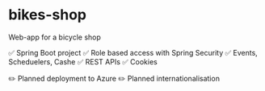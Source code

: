 # bikes-shop
Web-app for a bicycle shop

✅ Spring Boot project
✅ Role based access with Spring Security
✅ Events, Scheduelers, Cashe
✅ REST APIs
✅ Cookies

✏️ Planned deployment to Azure
✏️ Planned internationalisation
